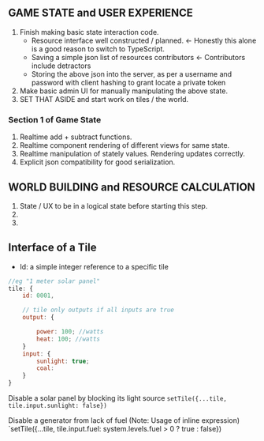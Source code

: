 ## GAME STATE and USER EXPERIENCE

1. Finish making basic state interaction code.
    - Resource interface well constructed / planned. <- Honestly this alone is a good reason to switch to TypeScript.
    - Saving a simple json list of resources contributors <- Contributors include detractors
    - Storing the above json into the server, as per a username and password with client hashing to grant locate a private token
2. Make basic admin UI for manually manipulating the above state.
3. SET THAT ASIDE and start work on tiles / the world.

### Section 1 of Game State

1. Realtime add + subtract functions.
2. Realtime component rendering of different views for same state.
3. Realtime manipulation of stately values. Rendering updates correctly.
4. Explicit json compatibility for good serialization.

## WORLD BUILDING and RESOURCE CALCULATION

1. State / UX to be in a logical state before starting this step.
2.
3.

## Interface of a Tile

- Id: a simple integer reference to a specific tile

```js
//eg "1 meter solar panel"
tile: {
    id: 0001,

    // tile only outputs if all inputs are true
    output: {

        power: 100; //watts
        heat: 100; //watts
    }
    input: {
        sunlight: true;
        coal:
    }
}
```

Disable a solar panel by blocking its light source
`setTile({...tile, tile.input.sunlight: false})`

Disable a generator from lack of fuel (Note: Usage of inline expression)
`setTile({...tile, tile.input.fuel: system.levels.fuel > 0 ? true : false})

